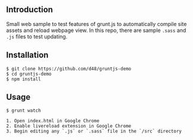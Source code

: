 ## Introduction

Small web sample to test features of grunt.js to automatically compile site assets and reload webpage view. In this repo, there are sample `.sass` and `.js` files to test updating.  

## Installation

```
$ git clone https://github.com/d48/gruntjs-demo
$ cd gruntjs-demo
$ npm install
```

## Usage

```
$ grunt watch
```

    1. Open index.html in Google Chrome
    2. Enable livereload extension in Google Chrome 
    3. Begin editing any `.js` or `.sass` file in the `/src` directory
